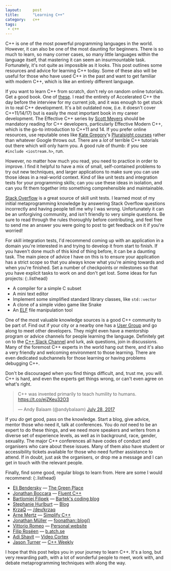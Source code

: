 ```yaml
---
layout:     post
title:      "Learning C++"
category:   c++
tags:
 - c++
---
```


C++ is one of the most powerful programming languages in the world. However, it can also be one of the most daunting for beginners. There is so much to learn, so many corner cases, so many little languages within the language itself, that mastering it can seem an insurmountable task. Fortunately, it's not quite as impossible as it looks. This post outlines some resources and advice for learning C++ today. Some of these also will be useful for those who have used C++ in the past and want to get familiar with modern C++, which is like an entirely different language.

If you want to learn C++ from scratch, don't rely on random online tutorials. Get a good book. One of [these](https://stackoverflow.com/questions/388242/the-definitive-c-book-guide-and-list). I read the entirety of Accelerated C++ the day before the interview for my current job, and it was enough to get stuck in to real C++ development. It's a bit outdated now, (i.e. it doesn't cover C++11/14/17) but is easily the most important book in my career development. The Effective C++ series by [Scott Meyers](https://twitter.com/Scott__Meyers) should be mandatory reading for C++ developers, particularly Effective Modern C++, which is the go-to introduction to C++11 and 14. If you prefer online resources, use reputable ones like [Kate Gregory](https://twitter.com/gregcons)'s [Pluralsight courses](https://www.pluralsight.com/authors/kate-gregory) rather than whatever Google throws out. There are a *lot* of terrible C++ tutorials out there which will only harm you. A good rule of thumb: if you see `#include <iostream.h>`, run.

However, no matter how much you read, you need to practice in order to improve. I find it helpful to have a mix of small, self-contained problems to try out new techniques, and larger applications to make sure you can use those ideas in a real-world context. Kind of like unit tests and integration tests for your programming skills; can you use these ideas in isolation, and can you fit them together into something comprehensible and maintainable.

[Stack Overflow](https://stackoverflow.com/) is a great source of skill unit tests. I learned most of my initial metaprogramming knowledge by answering Stack Overflow questions incorrectly and having people tell me why I was wrong. Unfortunately it can be an unforgiving community, and isn't friendly to very simple questions. Be sure to read through the rules thoroughly before contributing, and feel free to send me an answer you were going to post to get feedback on it if you're worried!

For skill integration tests, I'd recommend coming up with an application in a domain you're interested in and trying to develop it from start to finish. If you haven't done much of this kind of thing before, it can be a daunting task. The main piece of advice I have on this is to ensure your application has a strict scope so that you always know what you're aiming towards and when you're finished. Set a number of checkpoints or milestones so that you have explicit tasks to work on and don't get lost. Some ideas for fun projects:
{:.listhead}

* A compiler for a simple C subset
* A mini text editor
* Implement some simplified standard library classes, like `std::vector`
* A clone of a simple video game like Snake
* An [ELF](https://en.wikipedia.org/wiki/Executable_and_Linkable_Format) file manipulation tool

One of the most valuable knowledge sources is a good C++ community to be part of. Find out if your city or a nearby one has a [User Group](https://meetingcpp.com/index.php/user-groups.html) and go along to meet other developers. They might even have a mentorship program or advice channels for people learning the language. Definitely get on to the [C++ Slack Channel](https://cpplang.now.sh/) and lurk, ask questions, join in discussions. Many of the foremost C++ experts in the world hang out there, and it's also a very friendly and welcoming environment to those learning. There are even dedicated subchannels for those learning or having problems debugging C++.

Don't be discouraged when you find things difficult, and, trust me, you will. C++ is hard, and even the experts get things wrong, or can't even agree on what's right.

<blockquote class="twitter-tweet" data-lang="en"><p lang="en" dir="ltr">C++ was invented primarily to teach humility to humans. <a href="https://t.co/ejZKeu32O3">https://t.co/ejZKeu32O3</a></p>&mdash; Andy Balaam (@andybalaam) <a href="https://twitter.com/andybalaam/status/890856460028178432">July 28, 2017</a></blockquote>
<script async src="//platform.twitter.com/widgets.js" charset="utf-8"></script>

If you *do* get good, pass on the knowledge. Start a blog, give advice, mentor those who need it, talk at conferences. You do *not* need to be an expert to do these things, and we need more speakers and writers from a diverse set of experience levels, as well as in background, race, gender, sexuality. The major C++ conferences all have codes of conduct and organisers who care about these issues. Many of them also have student or accessibility tickets available for those who need further assistance to attend. If in doubt, just ask the organisers, or drop me a message and I can get in touch with the relevant people.

Finally, find some good, regular blogs to learn from. Here are some I would recommend:
{:.listhead}

* [Eli Bendersky](https://twitter.com/elibendersky) &mdash; [The Green Place](http://eli.thegreenplace.net/)
* [Jonathan Boccara](https://twitter.com/JoBoccara) &mdash; [Fluent C++](http://www.fluentcpp.com/)
* [Bartlomiej Filipek](https://twitter.com/fenbf) &mdash; [Bartek's coding blog](http://www.bfilipek.com/)
* [Stephanie Hurlburt](https://twitter.com/sehurlburt) &mdash; [Blog](http://stephaniehurlburt.com/blog-archive/)
* [KrzaQ](https://twitter.com/KrzaQ2) &mdash; [/dev/krzaq](https://dev.krzaq.cc/)
* [Arne Mertz](https://twitter.com/arne_mertz) &mdash; [Simplify C++](http://arne-mertz.de/)
* [Jonathan Müller](https://twitter.com/foonathan) &mdash; [foonathan::blog()](http://foonathan.net/)
* [Vittorio Romeo](https://twitter.com/supahvee1234) &mdash; [Personal website](http://vittorioromeo.info/)
* [Filip Roséen](https://twitter.com/aboywithstories) &mdash; [b.atch.se](http://b.atch.se/)
* [Adi Shavit](https://twitter.com/AdiShavit) &mdash; [Video Cortex](https://adishavit.github.io/#blog)
* [Jason Turner](https://twitter.com/lefticus) &mdash; [C++ Weekly](https://www.youtube.com/playlist?list=PLs3KjaCtOwSZ2tbuV1hx8Xz-rFZTan2J1)

I hope that this post helps you in your journey to learn C++. It's a long, but very rewarding path, with a lot of wonderful people to meet, work with, and debate metaprogramming techniques with along the way.

